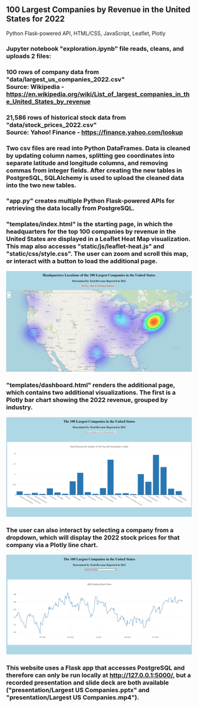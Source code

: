 ## 100 Largest Companies by Revenue in the United States for 2022
Python Flask-powered API, HTML/CSS, JavaScript, Leaflet, Plotly
### Jupyter notebook "exploration.ipynb" file reads, cleans, and uploads 2 files:
### 100 rows of company data from "data/largest_us_companies_2022.csv"</br> Source: Wikipedia - https://en.wikipedia.org/wiki/List_of_largest_companies_in_the_United_States_by_revenue
### 21,586 rows of historical stock data from "data/stock_prices_2022.csv"</br> Source: Yahoo! Finance - https://finance.yahoo.com/lookup
### Two csv files are read into Python DataFrames. Data is cleaned by updating column names, splitting geo coordinates into separate latitude and longitude columns, and removing commas from integer fields. After creating the new tables in PostgreSQL, SQLAlchemy is used to upload the cleaned data into the two new tables.
### "app.py" creates multiple Python Flask-powered APIs for retrieving the data locally from PostgreSQL.
### "templates/index.html" is the starting page, in which the headquarters for the top 100 companies by revenue in the United States are displayed in a Leaflet Heat Map visualization. This map also accesses "static/js/leaflet-heat.js" and "static/css/style.css". The user can zoom and scroll this map, or interact with a button to load the additional page.
![Leaflet Heat Map](./images/IndexPage.jpg)
### "templates/dashboard.html" renders the additional page, which contains two additional visualizations. The first is a Plotly bar chart showing the 2022 revenue, grouped by industry.
![Plotly Bar Chart](./images/DashboardPage-a.jpg)
### The user can also interact by selecting a company from a dropdown, which will display the 2022 stock prices for that company via a Plotly line chart.
![Plotly Bar Chart](./images/DashboardPage-b.jpg)
### This website uses a Flask app that accesses PostgreSQL and therefore can only be run locally at http://127.0.0.1:5000/, but a recorded presentation and slide deck are both available ("presentation/Largest US Companies.pptx" and "presentation/Largest US Companies.mp4").